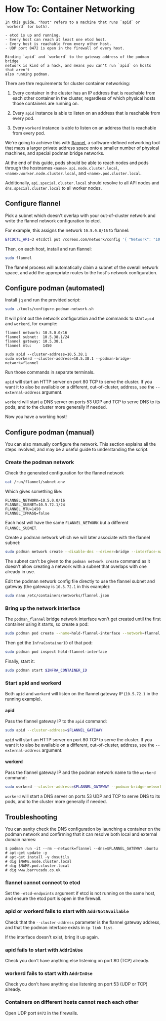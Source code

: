 # How To: Container Networking

```admonish info title="Terminology"
In this guide, "host" refers to a machine that runs `apid` or `workerd` (or both).
```

```admonish info title="Prerequisites"
- etcd is up and running.
- Every host can reach at least one etcd host.
- Every host is reachable from every other host.
- UDP port 8472 is open in the firewall of every host.
```

```admonish danger title="Needs Improvement"
Binding `apid` and `workerd` to the gateway address of the podman bridge
network is kind of a hack, and means you can't run `apid` on hosts that aren't
also running podman.
```

There are thre requirements for cluster container networking:

1. Every container in the cluster has an IP address that is reachable from each
   other container in the cluster, regardless of which physical hosts those
   containers are running on.

2. Every `apid` instance is able to listen on an address that is reachable from
   every pod.

3. Every `workerd` instance is able to listen on an address that is reachable
   from every pod.

We're going to achieve this with [flannel][], a software-defined networking tool
that maps a larger private address space onto a smaller number of physical
machines, and special podman bridge networks.

At the end of this guide, pods should be able to reach nodes and pods through
the hostnames `<name>.api.node.cluster.local`,
`<name>.worker.node.cluster.local`, and `<name>.pod.cluster.local`.

Additionally, `api.special.cluster.local` should resolve to all API nodes and
`dns.special.cluster.local` to all worker nodes.


## Configure flannel

Pick a subnet which doesn't overlap with your out-of-cluster network and write
the flannel network configuration to etcd.

For example, this assigns the network `10.5.0.0/16` to flannel:

```bash
ETCDCTL_API=3 etcdctl put /coreos.com/network/config '{ "Network": "10.5.0.0/16", "Backend": {"Type": "vxlan"}}'
```

Then, on each host, install and run flannel:

```bash
sudo flannel
```

The flannel process will automatically claim a subnet of the overall network
space, and add the appropriate routes to the host's network configuration.


## Configure podman (automated)

Install `jq` and run the provided script:

```bash
sudo ./tools/configure-podman-network.sh
```

It will print out the network configuration and the commands to start `apid` and
`workerd`, for example:

```
flannel network: 10.5.0.0/16
flannel subnet:  10.5.38.1/24
flannel gateway: 10.5.38.1
flannel mtu:     1450

sudo apid --cluster-address=10.5.38.1
sudo workerd --cluster-address=10.5.38.1 --podman-bridge-network=flannel
```

Run those commands in separate terminals.

`apid` will start an HTTP server on port 80 TCP to serve the cluster.  If you
want it to also be available on a different, out-of-cluster, address, see the
`--external-address` argument.

`workerd` will start a DNS server on ports 53 UDP and TCP to serve DNS to its
pods, and to the cluster more generally if needed.

Now you have a working host!


## Configure podman (manual)

You can also manually configure the network.  This section explains all the
steps involved, and may be a useful guide to understanding the script.

### Create the podman network

Check the generated configuration for the flannel network

```bash
cat /run/flannel/subnet.env
```

Which gives something like:

```
FLANNEL_NETWORK=10.5.0.0/16
FLANNEL_SUBNET=10.5.72.1/24
FLANNEL_MTU=1450
FLANNEL_IPMASQ=false
```

Each host will have the same `FLANNEL_NETWORK` but a different `FLANNEL_SUBNET`.

Create a podman network which we will later associate with the flannel subnet:

```bash
sudo podman network create --disable-dns --driver=bridge --interface-name=podman_flannel -o mtu=$FLANNEL_MTU flannel
```

The subnet can't be given to the `podman network create` command as it doesn't
allow creating a network with a subnet that overlaps with one already in use.

Edit the podman network config file directly to use the flannel subnet and
gateway (the gateway is `10.5.72.1` in this example):

```bash
sudo nano /etc/containers/networks/flannel.json
```

### Bring up the network interface

The `podman_flannel` bridge network interface won't get created until the first
container using it starts, so create a pod:

```bash
sudo podman pod create --name=hold-flannel-interface --network=flannel
```

Then get the `InfraContainerID` of that pod:

```bash
sudo podman pod inspect hold-flannel-interface
```

Finally, start it:

```bash
sudo podman start $INFRA_CONTAINER_ID
```

### Start apid and workerd

Both `apid` and `workerd` will listen on the flannel gateway IP (`10.5.72.1` in
the running example).

#### apid

Pass the flannel gateway IP to the `apid` command:

```bash
sudo apid --cluster-address=$FLANNEL_GATEWAY
```

`apid` will start an HTTP server on port 80 TCP to serve the cluster.  If you
want it to also be available on a different, out-of-cluster, address, see the
`--external-address` argument.

#### workerd

Pass the flannel gateway IP and the podman network name to the `workerd`
command:

```bash
sudo workerd --cluster-address=$FLANNEL_GATEWAY --podman-bridge-network=flannel
```

`workerd` will start a DNS server on ports 53 UDP and TCP to serve DNS to its
pods, and to the cluster more generally if needed.


## Troubleshooting

You can sanity check the DNS configuration by launching a container on the
podman network and confirming that it can resolve both local and external domain
names:

```
$ podman run -it --rm --network=flannel --dns=$FLANNEL_GATEWAY ubuntu
# apt-get update -y
# apt-get install -y dnsutils
# dig $NAME.node.cluster.local
# dig $NAME.pod.cluster.local
# dig www.barrucadu.co.uk
```

### flannel cannot connect to etcd

Set the `-etcd-endpoints` argument if etcd is not running on the same host, and
ensure the etcd port is open in the firewall.

### apid or workerd fails to start with `AddrNotAvailable`

Check that the `--cluster-address` parameter is the flannel gateway address, and
that the podman interface exists in `ip link list`.

If the interface doesn't exist, bring it up again.

### apid fails to start with `AddrInUse`

Check you don't have anything else listening on port 80 (TCP) already.

### workerd fails to start with `AddrInUse`

Check you don't have anything else listening on port 53 (UDP or TCP) already.

### Containers on different hosts cannot reach each other

Open UDP port `8472` in the firewalls.

[flannel]: https://github.com/flannel-io/flannel/
